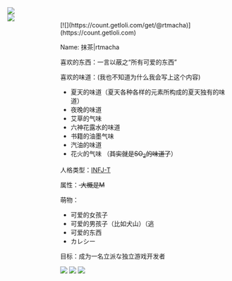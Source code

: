 <style>
 <!--css-->
.left {
  float: left;
  width: 100px;
}
.right {
  margin-left: 120px;
}
 </style>
<div class="parent">
  <div class="left">
    <img src="https://github-readme-stats.vercel.app/api?username=NatsunoZero&show_icons=true&theme=merko"></br>
 <img src="https://github-readme-stats.vercel.app/api/top-langs/?username=NatsunoZero&layout=compact">
  </div>
  <div class="right">
    [![](https://count.getloli.com/get/@rtmacha)](https://count.getloli.com)

Name: 抹茶|rtmacha

喜欢的东西：一言以蔽之“所有可爱的东西”

喜欢的味道：(我也不知道为什么我会写上这个内容)
 - 夏天的味道（夏天各种各样的元素所构成的夏天独有的味道）
 - 夜晚的味道
 - 艾草的气味
 - 六神花露水的味道
 - 书籍的油墨气味
 - 汽油的味道
 - 花火的气味 （<s>其实就是SO<sub>2</sub>的味道了</s>）
 
人格类型：[INFJ-T](https://www.16personalities.com/ch/infj-%E4%BA%BA%E6%A0%BC)

属性：<s>  大概是M  </s>

萌物：
 - 可爱的女孩子
 - 可爱的男孩子（比如犬山）（逃
 - 可爱的东西
 - カレシー

目标：成为一名立派な独立游戏开发者

[![](https://img.shields.io/badge/Unity%203D-Pro-%23000000?style=flat-square&logo=Unity&logoColor=ffffff)](https://unity.com/)
[![](https://img.shields.io/badge/IDE-Visual%20Studio%20Code-blue?style=flat-square&logo=visual-studio-code&logoColor=ffffff)](https://code.visualstudio.com/)
[![](https://img.shields.io/badge/IDE-Visual%20Studio-%235c2d91?style=flat-square&logo=Visual-studio&logoColor=ffffff)](https://visualstudio.microsoft.com/)
  </div>
</div>










